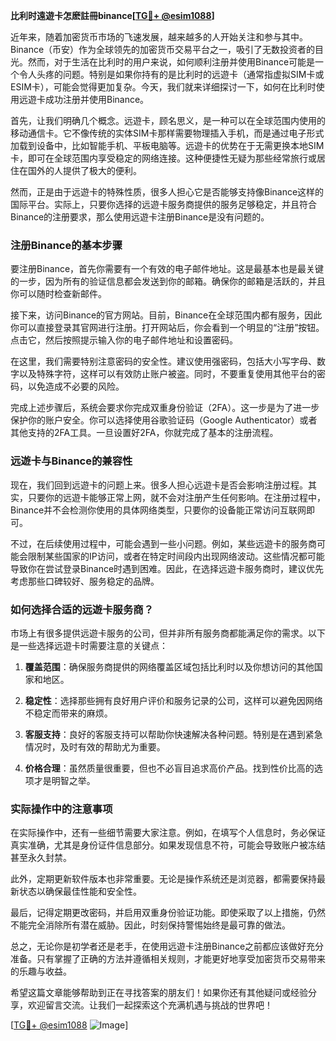 **比利时遠遊卡怎麽註冊binance[[TG💪+ @esim1088](https://t.me/s/esim1088)]**

近年来，随着加密货币市场的飞速发展，越来越多的人开始关注和参与其中。Binance（币安）作为全球领先的加密货币交易平台之一，吸引了无数投资者的目光。然而，对于生活在比利时的用户来说，如何顺利注册并使用Binance可能是一个令人头疼的问题。特别是如果你持有的是比利时的远遊卡（通常指虚拟SIM卡或ESIM卡），可能会觉得更加复杂。今天，我们就来详细探讨一下，如何在比利时使用远遊卡成功注册并使用Binance。

首先，让我们明确几个概念。远遊卡，顾名思义，是一种可以在全球范围内使用的移动通信卡。它不像传统的实体SIM卡那样需要物理插入手机，而是通过电子形式加载到设备中，比如智能手机、平板电脑等。远遊卡的优势在于无需更换本地SIM卡，即可在全球范围内享受稳定的网络连接。这种便捷性无疑为那些经常旅行或居住在国外的人提供了极大的便利。

然而，正是由于远遊卡的特殊性质，很多人担心它是否能够支持像Binance这样的国际平台。实际上，只要你选择的远遊卡服务商提供的服务足够稳定，并且符合Binance的注册要求，那么使用远遊卡注册Binance是没有问题的。

### 注册Binance的基本步骤

要注册Binance，首先你需要有一个有效的电子邮件地址。这是最基本也是最关键的一步，因为所有的验证信息都会发送到你的邮箱。确保你的邮箱是活跃的，并且你可以随时检查新邮件。

接下来，访问Binance的官方网站。目前，Binance在全球范围内都有服务，因此你可以直接登录其官网进行注册。打开网站后，你会看到一个明显的“注册”按钮。点击它，然后按照提示输入你的电子邮件地址和设置密码。

在这里，我们需要特别注意密码的安全性。建议使用强密码，包括大小写字母、数字以及特殊字符，这样可以有效防止账户被盗。同时，不要重复使用其他平台的密码，以免造成不必要的风险。

完成上述步骤后，系统会要求你完成双重身份验证（2FA）。这一步是为了进一步保护你的账户安全。你可以选择使用谷歌验证码（Google Authenticator）或者其他支持的2FA工具。一旦设置好2FA，你就完成了基本的注册流程。

### 远遊卡与Binance的兼容性

现在，我们回到远遊卡的问题上来。很多人担心远遊卡是否会影响注册过程。其实，只要你的远遊卡能够正常上网，就不会对注册产生任何影响。在注册过程中，Binance并不会检测你使用的具体网络类型，只要你的设备能正常访问互联网即可。

不过，在后续使用过程中，可能会遇到一些小问题。例如，某些远遊卡的服务商可能会限制某些国家的IP访问，或者在特定时间段内出现网络波动。这些情况都可能导致你在尝试登录Binance时遇到困难。因此，在选择远遊卡服务商时，建议优先考虑那些口碑较好、服务稳定的品牌。

### 如何选择合适的远遊卡服务商？

市场上有很多提供远遊卡服务的公司，但并非所有服务商都能满足你的需求。以下是一些选择远遊卡时需要注意的关键点：

1. **覆盖范围**：确保服务商提供的网络覆盖区域包括比利时以及你想访问的其他国家和地区。
   
2. **稳定性**：选择那些拥有良好用户评价和服务记录的公司，这样可以避免因网络不稳定而带来的麻烦。

3. **客服支持**：良好的客服支持可以帮助你快速解决各种问题。特别是在遇到紧急情况时，及时有效的帮助尤为重要。

4. **价格合理**：虽然质量很重要，但也不必盲目追求高价产品。找到性价比高的选项才是明智之举。

### 实际操作中的注意事项

在实际操作中，还有一些细节需要大家注意。例如，在填写个人信息时，务必保证真实准确，尤其是身份证件信息部分。如果发现信息不符，可能会导致账户被冻结甚至永久封禁。

此外，定期更新软件版本也非常重要。无论是操作系统还是浏览器，都需要保持最新状态以确保最佳性能和安全性。

最后，记得定期更改密码，并启用双重身份验证功能。即使采取了以上措施，仍然不能完全消除所有潜在威胁。因此，时刻保持警惕始终是最可靠的做法。

总之，无论你是初学者还是老手，在使用远遊卡注册Binance之前都应该做好充分准备。只有掌握了正确的方法并遵循相关规则，才能更好地享受加密货币交易带来的乐趣与收益。

希望这篇文章能够帮助到正在寻找答案的朋友们！如果你还有其他疑问或经验分享，欢迎留言交流。让我们一起探索这个充满机遇与挑战的世界吧！

[[TG💪+ @esim1088](https://t.me/s/esim1088) ![Image](https://i.postimg.cc/4NQfJmqS/Snipaste-2025-05-13-00-14-12.png)]